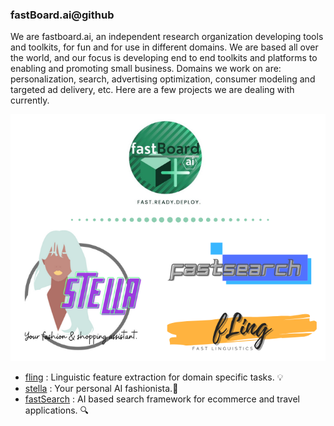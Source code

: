 ### fastBoard.ai@github
We are fastboard.ai, an independent research organization developing tools and toolkits, for fun and for use in different domains. We are based all over the world, and our focus is developing end to end toolkits and platforms to enabling and promoting small business. Domains we work on are: personalization, search, advertising optimization, consumer modeling and targeted ad delivery, etc. Here are a few projects we are dealing with currently.

![fastBoard](./fastboradaiposter.png)

- [fling](https://github.com/fastboardAI/fling) : Linguistic feature extraction for domain specific tasks. 💡 
- [stella](https://github.com/fastboardAI/stella) : Your personal AI fashionista.👩 
- [fastSearch](https://github.com/fastboardAI/fastSearch) : AI based search framework for ecommerce and travel applications. 🔍
